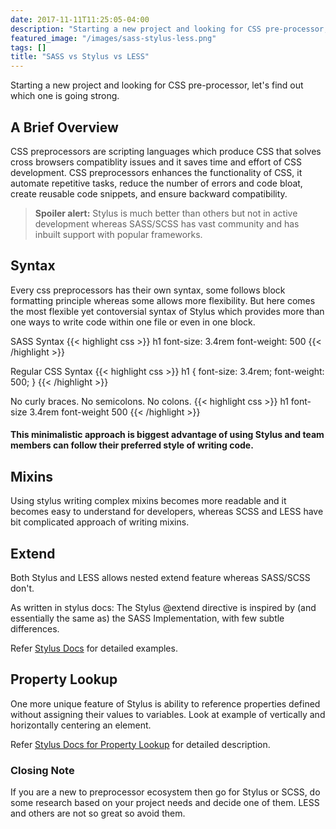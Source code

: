 ```yaml
---
date: 2017-11-11T11:25:05-04:00
description: "Starting a new project and looking for CSS pre-processor, let's find out which one is going strong."
featured_image: "/images/sass-stylus-less.png"
tags: []
title: "SASS vs Stylus vs LESS"
---
```

Starting a new project and looking for CSS pre-processor, let's find out which one is going strong. 

## A Brief Overview
CSS preprocessors are scripting languages which produce CSS that solves cross browsers compatiblity issues and it saves time and effort of CSS development. CSS preprocessors enhances the functionality of CSS, it automate repetitive tasks, reduce the number of errors and code bloat, create reusable code snippets, and ensure backward compatibility.

<blockquote><strong>Spoiler alert:</strong> Stylus is much better than others but not in active development whereas SASS/SCSS has vast community and has inbuilt support with popular frameworks.</blockquote>

## Syntax
Every css preprocessors has their own syntax, some follows block formatting principle whereas some allows more flexibility.
But here comes the most flexible yet contoversial syntax of Stylus which provides more than one ways to write code within one file or even in one block.

SASS Syntax
{{< highlight css >}}
h1 
	font-size: 3.4rem
	font-weight: 500
{{< /highlight >}}

Regular CSS Syntax
{{< highlight css >}}
h1 {
	font-size: 3.4rem;
	font-weight: 500;
}
{{< /highlight >}}

No curly braces. No semicolons. No colons.
{{< highlight css >}}
h1 
	font-size 3.4rem
	font-weight 500
{{< /highlight >}}

#### This minimalistic approach is biggest advantage of using Stylus and team members can follow their preferred style of writing code. 

## Mixins

Using stylus writing complex mixins becomes more readable and it becomes easy to understand for developers, whereas SCSS and LESS have bit complicated approach of writing mixins.

## Extend

Both Stylus and LESS allows nested extend feature whereas SASS/SCSS don't.

As written in stylus docs: The Stylus @extend directive is inspired by (and essentially the same as) the SASS Implementation, with few subtle differences.

Refer <a href="http://stylus-lang.com/docs/extend.html" target="_blank">Stylus Docs</a> for detailed examples.

## Property Lookup

One more unique feature of Stylus is ability to reference properties defined without assigning their values to variables. Look at example of vertically and horizontally centering an element. 

Refer <a href="http://stylus-lang.com/docs/variables.html" target="_blank">Stylus Docs for Property Lookup</a> for detailed description.

### Closing Note

If you are a new to preprocessor ecosystem then go for Stylus or SCSS, do some research based on your project needs and decide one of them. LESS and others are not so great so avoid them.





